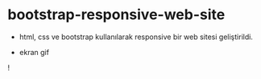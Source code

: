 # bootstrap-responsive-web-site

- html, css ve bootstrap kullanılarak responsive bir web sitesi geliştirildi.

- ekran gif 

! [](https://share.getcloudapp.com/E0uLyXqZ)
